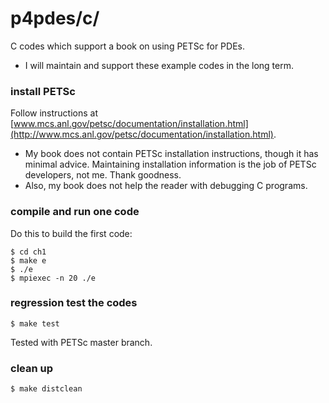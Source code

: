p4pdes/c/
=========

C codes which support a book on using PETSc for PDEs.

  * I will maintain and support these example codes in the long term.

### install PETSc

Follow instructions at [www.mcs.anl.gov/petsc/documentation/installation.html](http://www.mcs.anl.gov/petsc/documentation/installation.html).

  * My book does not contain PETSc installation instructions, though it has minimal advice.  Maintaining installation information is the job of PETSc developers, not me.  Thank goodness.
  * Also, my book does not help the reader with debugging C programs.

### compile and run one code

Do this to build the first code:

    $ cd ch1
    $ make e
    $ ./e
    $ mpiexec -n 20 ./e

### regression test the codes

    $ make test

Tested with PETSc master branch.

### clean up

    $ make distclean

